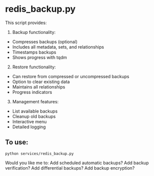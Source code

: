 # redis_backup.py
This script provides:
1. Backup functionality:
- Compresses backups (optional)
- Includes all metadata, sets, and relationships
- Timestamps backups
- Shows progress with tqdm
2. Restore functionality:
- Can restore from compressed or uncompressed backups
- Option to clear existing data
- Maintains all relationships
- Progress indicators
3. Management features:
- List available backups
- Cleanup old backups
- Interactive menu
- Detailed logging
## To use:
```
python services/redis_backup.py
```
Would you like me to:
Add scheduled automatic backups?
Add backup verification?
Add differential backups?
Add backup encryption?
